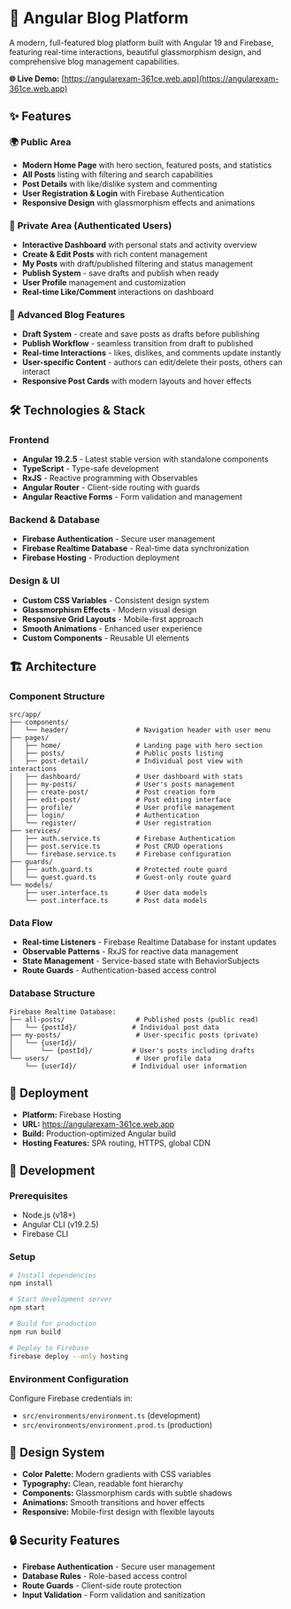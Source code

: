 # 🚀 Angular Blog Platform

A modern, full-featured blog platform built with Angular 19 and Firebase, featuring real-time interactions, beautiful glassmorphism design, and comprehensive blog management capabilities.

**🌐 Live Demo:** [https://angularexam-361ce.web.app](https://angularexam-361ce.web.app)

## ✨ Features

### 🌍 **Public Area**
- **Modern Home Page** with hero section, featured posts, and statistics
- **All Posts** listing with filtering and search capabilities
- **Post Details** with like/dislike system and commenting
- **User Registration & Login** with Firebase Authentication
- **Responsive Design** with glassmorphism effects and animations

### 🔐 **Private Area (Authenticated Users)**
- **Interactive Dashboard** with personal stats and activity overview
- **Create & Edit Posts** with rich content management
- **My Posts** with draft/published filtering and status management
- **Publish System** - save drafts and publish when ready
- **User Profile** management and customization
- **Real-time Like/Comment** interactions on dashboard

### 📝 **Advanced Blog Features**
- **Draft System** - create and save posts as drafts before publishing
- **Publish Workflow** - seamless transition from draft to published
- **Real-time Interactions** - likes, dislikes, and comments update instantly
- **User-specific Content** - authors can edit/delete their posts, others can interact
- **Responsive Post Cards** with modern layouts and hover effects

## 🛠️ Technologies & Stack

### **Frontend**
- **Angular 19.2.5** - Latest stable version with standalone components
- **TypeScript** - Type-safe development
- **RxJS** - Reactive programming with Observables
- **Angular Router** - Client-side routing with guards
- **Angular Reactive Forms** - Form validation and management

### **Backend & Database**
- **Firebase Authentication** - Secure user management
- **Firebase Realtime Database** - Real-time data synchronization
- **Firebase Hosting** - Production deployment

### **Design & UI**
- **Custom CSS Variables** - Consistent design system
- **Glassmorphism Effects** - Modern visual design
- **Responsive Grid Layouts** - Mobile-first approach
- **Smooth Animations** - Enhanced user experience
- **Custom Components** - Reusable UI elements

## 🏗️ Architecture

### **Component Structure**
```
src/app/
├── components/
│   └── header/                 # Navigation header with user menu
├── pages/
│   ├── home/                   # Landing page with hero section
│   ├── posts/                  # Public posts listing
│   ├── post-detail/            # Individual post view with interactions
│   ├── dashboard/              # User dashboard with stats
│   ├── my-posts/               # User's posts management
│   ├── create-post/            # Post creation form
│   ├── edit-post/              # Post editing interface
│   ├── profile/                # User profile management
│   ├── login/                  # Authentication
│   └── register/               # User registration
├── services/
│   ├── auth.service.ts         # Firebase Authentication
│   ├── post.service.ts         # Post CRUD operations
│   └── firebase.service.ts     # Firebase configuration
├── guards/
│   ├── auth.guard.ts           # Protected route guard
│   └── guest.guard.ts          # Guest-only route guard
└── models/
    ├── user.interface.ts       # User data models
    └── post.interface.ts       # Post data models
```

### **Data Flow**
- **Real-time Listeners** - Firebase Realtime Database for instant updates
- **Observable Patterns** - RxJS for reactive data management
- **State Management** - Service-based state with BehaviorSubjects
- **Route Guards** - Authentication-based access control

### **Database Structure**
```
Firebase Realtime Database:
├── all-posts/                  # Published posts (public read)
│   └── {postId}/              # Individual post data
├── my-posts/                   # User-specific posts (private)
│   └── {userId}/
│       └── {postId}/          # User's posts including drafts
└── users/                      # User profile data
    └── {userId}/              # Individual user information
```

## 🚀 Deployment

- **Platform:** Firebase Hosting
- **URL:** https://angularexam-361ce.web.app
- **Build:** Production-optimized Angular build
- **Hosting Features:** SPA routing, HTTPS, global CDN

## 🔧 Development

### **Prerequisites**
- Node.js (v18+)
- Angular CLI (v19.2.5)
- Firebase CLI

### **Setup**
```bash
# Install dependencies
npm install

# Start development server
npm start

# Build for production
npm run build

# Deploy to Firebase
firebase deploy --only hosting
```

### **Environment Configuration**
Configure Firebase credentials in:
- `src/environments/environment.ts` (development)
- `src/environments/environment.prod.ts` (production)

## 🎨 Design System

- **Color Palette:** Modern gradients with CSS variables
- **Typography:** Clean, readable font hierarchy
- **Components:** Glassmorphism cards with subtle shadows
- **Animations:** Smooth transitions and hover effects
- **Responsive:** Mobile-first design with flexible layouts

## 🔒 Security Features

- **Firebase Authentication** - Secure user management
- **Database Rules** - Role-based access control
- **Route Guards** - Client-side route protection
- **Input Validation** - Form validation and sanitization

